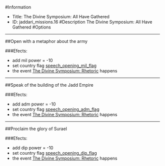 #Information
 - Title: The Divine Symposium: All Have Gathered
 - ID: jaddari_missions.16
#Description
The Divine Symposium: All Have Gathered
#Options

___
##Open with a metaphor about the army

###Efects:<ul><li>add mil power = -10</li><li>set country flag [speech_opening_mil_flag](../flags/speech_opening_mil_flag.md)</li><li>the event [The Divine Symposium: Rhetoric](../events/the_divine_symposium_rhetoric.md) happens</li></ul>

___
##Speak of the building of the Jadd Empire

###Efects:<ul><li>add adm power = -10</li><li>set country flag [speech_opening_adm_flag](../flags/speech_opening_adm_flag.md)</li><li>the event [The Divine Symposium: Rhetoric](../events/the_divine_symposium_rhetoric.md) happens</li></ul>

___
##Proclaim the glory of Surael

###Efects:<ul><li>add dip power = -10</li><li>set country flag [speech_opening_dip_flag](../flags/speech_opening_dip_flag.md)</li><li>the event [The Divine Symposium: Rhetoric](../events/the_divine_symposium_rhetoric.md) happens</li></ul>
